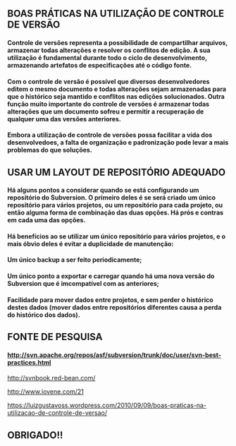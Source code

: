 ## BOAS PRÁTICAS NA UTILIZAÇÃO DE CONTROLE DE VERSÃO

#### Controle de versões representa a possibilidade de compartilhar arquivos, armazenar todas alterações e resolver os conflitos de edição. A sua utilização é fundamental durante todo o ciclo de desenvolvimento, armazenando artefatos de especificações até o código fonte.

#### Com o controle de versão é possível que diversos desenvolvedores editem o mesmo documento e todas alterações sejam armazenadas para que o histórico seja mantido e conflitos nas edições solucionados. Outra função muito importante do controle de versões é armazenar todas alterações que um documento sofreu e permitir a recuperação de qualquer uma das versões anteriores.

#### Embora a utilização de controle de versões possa facilitar a vida dos desenvolvedoes, a falta de organização e padronização pode levar a mais problemas do que soluções.

## USAR UM LAYOUT DE REPOSITÓRIO ADEQUADO

#### Há alguns pontos a considerar quando se está configurando um repositório do Subversion. O primeiro deles é se será criado um único repositório para vários projetos, ou um repositório para cada projeto, ou então alguma forma de combinação das duas opções. Há prós e contras em cada uma das opções.

#### Há benefícios ao se utilizar um único repositório para vários projetos, e o mais óbvio deles é evitar a duplicidade de manutenção:

#### Um único backup a ser feito periodicamente;
#### Um único ponto a exportar e carregar quando há uma nova versão do Subversion que é imcompatível com as anteriores;
#### Facilidade para mover dados entre projetos, e sem perder o histórico destes dados (mover dados entre repositórios diferentes causa a perda do histórico dos dados).

## FONTE DE PESQUISA

#### http://svn.apache.org/repos/asf/subversion/trunk/doc/user/svn-best-practices.html

http://svnbook.red-bean.com/

http://www.iovene.com/21

https://luizgustavoss.wordpress.com/2010/09/09/boas-praticas-na-utilizacao-de-controle-de-versao/

## OBRIGADO!!